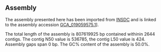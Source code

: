 **Assembly**
--------

The assembly presented here has been imported from [INSDC](http://www.insdc.org) and is linked to the assembly accession [GCA\_019059575.1](http://www.ebi.ac.uk/ena/data/view/GCA_019059575.1)].

The total length of the assembly is 807619925 bp contained withinin 2644 contigs.
The contig N50 value is 536785, the contig L50 value is 424.
Assembly gaps span 0 bp. The GC% content of the assembly is 50.0%.
